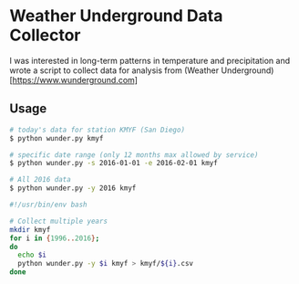 # Weather Underground Data Collector
I was interested in long-term patterns in temperature and precipitation 
and wrote a script to collect data for analysis from 
(Weather Underground)[https://www.wunderground.com]

## Usage
```bash
# today's data for station KMYF (San Diego)
$ python wunder.py kmyf

# specific date range (only 12 months max allowed by service)
$ python wunder.py -s 2016-01-01 -e 2016-02-01 kmyf

# All 2016 data
$ python wunder.py -y 2016 kmyf
```

```bash
#!/usr/bin/env bash

# Collect multiple years
mkdir kmyf
for i in {1996..2016}; 
do 
  echo $i
  python wunder.py -y $i kmyf > kmyf/${i}.csv
done
```

